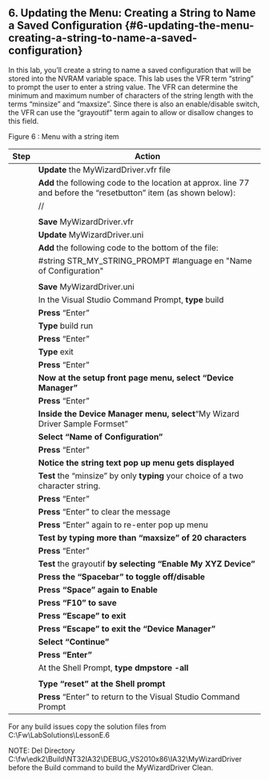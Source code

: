 ## 6\. Updating the Menu: Creating a String to Name a Saved Configuration {#6-updating-the-menu-creating-a-string-to-name-a-saved-configuration}

In this lab, you’ll create a string to name a saved configuration that will be stored into the NVRAM variable space. This lab uses the VFR term “string” to prompt the user to enter a string value. The VFR can determine the minimum and maximum number of characters of the string length with the terms “minsize” and “maxsize”. Since there is also an enable/disable switch, the VFR can use the “grayoutif” term again to allow or disallow changes to this field.

Figure 6 : Menu with a string item

| Step | Action |
| --- | --- |
|  | **Update** the MyWizardDriver.vfr file |
|  | **Add** the following code to the location at approx. line 77 and before the “resetbutton” item (as shown below): |
|  | // |
|  |  |
|  | **Save** MyWizardDriver.vfr |
|  | **Update** MyWizardDriver.uni |
|  | **Add** the following code to the bottom of the file: |
|  | #string STR_MY_STRING_PROMPT #language en &quot;Name of Configuration&quot; |
|  |  |
|  | **Save** MyWizardDriver.uni |
|  | In the Visual Studio Command Prompt, **type** build |
|  | **Press** “Enter” |
|  | **Type** build run |
|  | **Press** “Enter” |
|  | **Type** exit |
|  | **Press** “Enter” |
|  | ****Now at the setup front page menu,** select “Device Manager”** |
|  | **Press** “Enter” |
|  | ****Inside the Device Manager menu,** select**“My Wizard Driver Sample Formset” |
|  | **Select **“Name of Configuration”**** |
|  | **Press** “Enter” |
|  | **Notice **the string text pop up menu gets displayed**** |
|  | **Test** the “minsize” by only **typing** your choice of a two character string. |
|  | **Press** “Enter” |
|  | **Press** “Enter” to clear the message |
|  | **Press** “Enter” again to re-enter pop up menu |
|  | **Test **by** typing **more than “maxsize” of 20 characters**** |
|  | **Press** “Enter” |
|  | **Test** the grayoutif ****by** selecting **“Enable My XYZ Device”**** |
|  | ****Press the “Spacebar” to toggle off/disable**** |
|  | **Press **“Space” again to Enable**** |
|  | **Press **“F10” to save**** |
|  | **Press **“Escape” to exit**** |
|  | **Press **“Escape”** **to exit the “Device Manager”**** |
|  | **Select “**Continue**”** |
|  | **Press **“Enter”**** |
|  | At the Shell Prompt, **type dmpstore -all** |
|  |  |
|  | **Type “reset” **at the Shell prompt**** |
|  | **Press** “Enter” to return to the Visual Studio Command Prompt |

For any build issues copy the solution files from C:\Fw\LabSolutions\LessonE.6

NOTE: Del Directory C:\fw\edk2\Build\NT32IA32\DEBUG_VS2010x86\IA32\MyWizardDriver before the Build command to build the MyWizardDriver Clean.